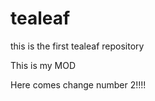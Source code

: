 tealeaf
=======

this is the first tealeaf repository

This is my MOD

Here comes change number 2!!!!